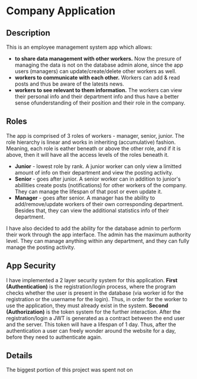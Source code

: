 # Company Application


## Description
This is an employee management system app which allows:
* **to share data management with other workers.** Now the presure of managing the data is not on the database admin alone, since the app users (managers) can update/create/delete other workers as well.
* **workers to communicate with each other.** Workers can add & read posts and thus be aware of the latests news.
* **workers to see relevant to them information.** The workers can view their personal info and their department info and thus have a better sense ofunderstanding of their position and their role in the company.

## Roles
The app is comprised of 3 roles of workers - manager, senior, junior. The role hierarchy is linear and works in inheriting (accumulative) fashion. Meaning, each role is eather beneath or above the other role, and if it is above, then it will have all the access levels of the roles beneath it.

* **Junior** - lowest role by rank. A junior worker can only view a limitted amount of info on their department and view the posting activity.
* **Senior** - goes after junior. A senior worker can in addition to junior's abillities create posts (notifications) for other workers of the company. They can manage the lifespan of that post or even update it.
* **Manager** - goes after senior. A manager has the ability to add/remove/update workers of their own corresponding department. Besides that, they can view the additional statistics info of their department.

I have also decided to add the ability for the database admin to perform their work through the app interface. The admin has the maximum authority level. They can manage anything within any department, and they can fully manage the posting activity. 

## App Security
I have implemented a 2 layer security system for this application.
**First (Authentication)** is the registration/login process, where the program checks whether the user is present in the database (via worker id for the registration or the username for the login). Thus, in order for the worker to use the application, they must already exist in the system.
**Second (Authorization)** is the token system for the further interaction. After the registration/login a JWT is generated as a contract between the end user and the server. This token will have a lifespan of 1 day. Thus, after the authentication a user can freely wonder around the website for a day, before they need to authenticate again.

## Details
The biggest portion of this project was spent not on
